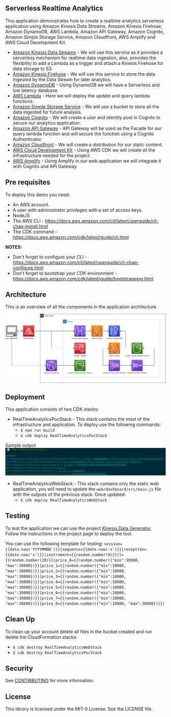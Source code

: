 ## Serverless Realtime Analytics

This application demonstrates how to create a realtime analytics serverless application using Amazon Kinesis Data Streams,
Amazon Kinesis Firehose, Amazon DynamoDB, AWS Lambda, Amazon API Gateway, Amazon Cognito, Amazon Simple Storage Service,
Amazon Cloudfront, AWS Amplify and AWS Cloud Development Kit.

- [Amazon Kinesis Data Streams](https://aws.amazon.com/kinesis) - We will use this service as it provides a serverless
  mechanism for realtime data ingestion, also, provides the flexibility to add a Lambda as a trigger and attach a
  Kinesis Firehose for data storage to S3.
- [Amazon Kinesis Firehose](https://aws.amazon.com/kinesis) - We will use this service to store the data ingested by the
  Data Stream for later analytics.
- [Amazon DynamoDB](https://aws.amazon.com/dynamodb) - Using DynamoDB we will have a Serverless and low latency database.
- [AWS Lambda](https://aws.amazon.com/lambda) - Here we will deploy the update and query lambda functions.
- [Amazon Simple Storage Service](https://aws.amazon.com/s3) - We will use a bucket to store all the data ingested for
  future analysis.
- [Amazon Cognito](https://aws.amazon.com/cognito) - We will create a user and identity pool in Cognito to secure our
  analytics application.
- [Amazon API Gateway](https://aws.amazon.com/apigateway) - API Gateway will be used as the Facade for our query lambda
  function and will secure the function using a Cognito Authenticator.
- [Amazon Cloudfront](https://aws.amazon.com/cloudfront) - We will create a distribution for our static content.
- [AWS Cloud Development Kit](https://aws.amazon.com/cdk) - Using AWS CDK we will create all the infrastructure needed
  for the project.
- [AWS Amplify](https://aws.amazon.com/amplify) - Using Amplify in our web application we will integrate it with Cognito
  and API Gateway.

## Pre requisites

To deploy this demo you need:

- An AWS account.
- A user with administrator privileges with a set of access keys.
- NodeJS
- The AWS CLI - https://docs.aws.amazon.com/cli/latest/userguide/cli-chap-install.html
- The CDK command - https://docs.aws.amazon.com/cdk/latest/guide/cli.html

**NOTES:**
- Don't forget to configure your CLI - https://docs.aws.amazon.com/cli/latest/userguide/cli-chap-configure.html
- Don't forget to bootstrap your CDK environment - https://docs.aws.amazon.com/cdk/latest/guide/bootstrapping.html

## Architecture

This is an overview of all the components in the application architecture.

![Architecture](Architecture.png?raw=true "Architecture")

## Deployment

This application consists of two CDK stacks:
- RealTimeAnalyticsPocStack - This stack contains the most of the infrastructure and application.
  To deploy use the following commands:
  - ``$ npm run build``
  - ``$ cdk deploy RealTimeAnalyticsPocStack``

Sample output
![Output](CDK-Output.png?raw=true "CDK Output")
- RealTimeAnalyticsWebStack - This stack contains only the static web application, you will need to update the
  ``web/dashboard/src/main.js`` file with the outputs of the previous stack. Once updated:
  - ``$ cdk deploy RealTimeAnalyticsWebStack``

## Testing

To test the application we can use the project [Kinesis Data Generator](https://awslabs.github.io/amazon-kinesis-data-generator/web/producer.html).
Follow the instructions in the project page to deploy the tool.

You can use the following template for testing:
``session={{date.now('YYYYMMDD')}}|sequence={{date.now('x')}}|reception={{date.now('x')}}|instrument={{random.number(9)}}|l={{random.number(20)}}|price_0={{random.number({"min":10000, "max":30000})}}|price_1={{random.number({"min":10000, "max":30000})}}|price_2={{random.number({"min":10000, "max":30000})}}|price_3={{random.number({"min":10000, "max":30000})}}|price_4={{random.number({"min":10000, "max":30000})}}|price_5={{random.number({"min":10000, "max":30000})}}|price_6={{random.number({"min":10000, "max":30000})}}|price_7={{random.number({"min":10000, "max":30000})}}|price_8={{random.number({"min":10000, "max":30000})}}|``

## Clean Up

To clean up your account delete all files in the bucket created and run delete the CloudFormation stacks:
- ``$ cdk destroy RealTimeAnalyticsWebStack``
- ``$ cdk destroy RealTimeAnalyticsPocStack``

## Security

See [CONTRIBUTING](CONTRIBUTING.md#security-issue-notifications) for more information.

## License

This library is licensed under the MIT-0 License. See the LICENSE file.

